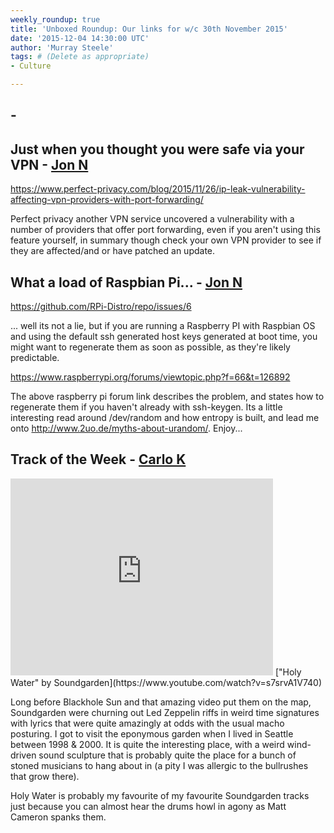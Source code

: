 ```yaml
---
weekly_roundup: true
title: 'Unboxed Roundup: Our links for w/c 30th November 2015'
date: '2015-12-04 14:30:00 UTC'
author: 'Murray Steele'
tags: # (Delete as appropriate)
- Culture

---
```


##  - [](http://www.unboxedconsulting.com/people/)

## Just when you thought you were safe via your VPN - [Jon N](http://www.unboxedconsulting.com/people/jon-normington)

https://www.perfect-privacy.com/blog/2015/11/26/ip-leak-vulnerability-affecting-vpn-providers-with-port-forwarding/

Perfect privacy another VPN service uncovered a vulnerability with a number of
providers that offer port forwarding, even if you aren't using this feature
yourself, in summary though check your own VPN provider to see if they are
affected/and or have patched an update.

## What a load of Raspbian Pi... - [Jon N](http://www.unboxedconsulting.com/people/jon-normington)

https://github.com/RPi-Distro/repo/issues/6

... well its not a lie, but if you are running a Raspberry PI with Raspbian OS
and using the default ssh generated host keys generated at boot time, you might
want to regenerate them as soon as possible, as they're likely predictable.

https://www.raspberrypi.org/forums/viewtopic.php?f=66&t=126892

The above raspberry pi forum link describes the problem, and states how to
regenerate them if you haven't already with ssh-keygen.  Its a little
interesting read around /dev/random and how entropy is built,
and lead me onto http://www.2uo.de/myths-about-urandom/. Enjoy...

## Track of the Week - [Carlo K](https://www.unboxedconsulting.com/people/carlo-kruger)

<iframe width="420" height="315" src="https://www.youtube.com/embed/s7srvA1V740" frameborder="0" allowfullscreen></iframe>
["Holy Water" by Soundgarden](https://www.youtube.com/watch?v=s7srvA1V740)

Long before Blackhole Sun and that amazing video put them on the map, Soundgarden were churning out Led Zeppelin riffs in weird time signatures with lyrics that were quite amazingly at odds with the usual macho posturing. I got to visit the eponymous garden when I lived in Seattle between 1998 & 2000. It is quite the interesting place, with a weird wind-driven sound sculpture that is probably quite the place for a bunch of stoned musicians to hang about in (a pity I was allergic to the bullrushes that grow there).

Holy Water is probably my favourite of my favourite Soundgarden tracks just because you can almost hear the drums howl in agony as Matt Cameron spanks them.
